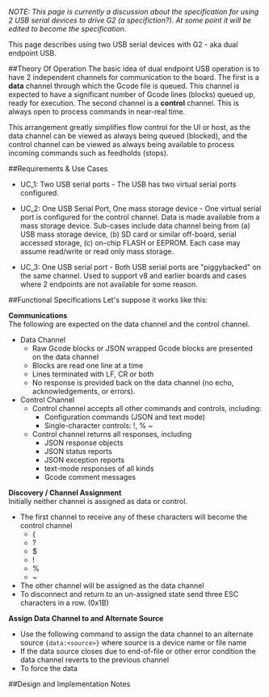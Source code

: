 _NOTE: This page is currently a discussion about the specification for using 2 USB serial devices to drive G2 (a specifiction?). At some point it will be edited to become the specification._

This page describes using two USB serial devices with G2 - aka dual endpoint USB. 

##Theory Of Operation
The basic idea of dual endpoint USB operation is to have 2 independent channels for communication to the board. The first is a **data** channel through which the Gcode file is queued. This channel is expected to have a significant number of Gcode lines (blocks) queued up, ready for execution. The second channel is a **control** channel. This is always open to process commands in near-real time.

This arrangement greatly simplifies flow control for the UI or host, as the data channel can be viewed as always being queued (blocked), and the control channel can be viewed as always being available to process incoming commands such as feedholds (stops).

##Requirements & Use Cases

* UC_1: Two USB serial ports - The USB has two virtual serial ports configured.
 
* UC_2: One USB Serial Port, One mass storage device - One virtual serial port is configured for the control channel. Data is made available from a mass storage device. Sub-cases include data channel being from (a) USB mass storage device, (b) SD card or similar off-board, serial accessed storage, (c) on-chip FLASH or EEPROM. Each case may assume read/write or read only mass storage.

* UC_3: One USB serial port - Both USB serial ports are "piggybacked" on the same channel. Used to support v8 and earlier boards and cases where 2 endpoints are not available for some reason.

##Functional Specifications
Let's suppose it works like this:

**Communications**<br>
The following are expected on the data channel and the control channel.
* Data Channel
  * Raw Gcode blocks or JSON wrapped Gcode blocks are presented on the data channel
  * Blocks are read one line at a time
  * Lines terminated with LF, CR or both
  * No response is provided back on the data channel (no echo, acknowledgements, or errors). 
* Control Channel
  * Control channel accepts all other commands and controls, including:
    * Configuration commands (JSON and text mode)
    * Single-character controls: !, % ~
  * Control channel returns all responses, including
    * JSON response objects
    * JSON status reports
    * JSON exception reports
    * text-mode responses of all kinds
    * Gcode comment messages

**Discovery / Channel Assignment**<br>
Initially neither channel is assigned as data or control. 
* The first channel to receive any of these characters will become the control channel
  * {
  * ?
  * $
  * !
  * %
  * ~
* The other channel will be assigned as the data channel
* To disconnect and return to an un-assigned state send three ESC characters in a row. (0x1B)

**Assign Data Channel to and Alternate Source**
* Use the following command to assign the data channel to an alternate source `{data:<source>}` where source is a device name or file name
* If the data source closes due to end-of-file or other error condition the data channel reverts to the previous channel
* To force the data 


##Design and Implementation Notes